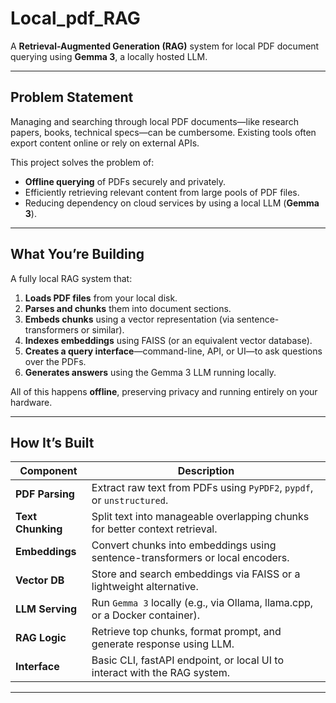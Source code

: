 # Local_pdf_RAG

A **Retrieval-Augmented Generation (RAG)** system for local PDF document querying using **Gemma 3**, a locally hosted LLM.

---

##  Problem Statement

Managing and searching through local PDF documents—like research papers, books, technical specs—can be cumbersome. Existing tools often export content online or rely on external APIs.

This project solves the problem of:
- **Offline querying** of PDFs securely and privately.
- Efficiently retrieving relevant content from large pools of PDF files.
- Reducing dependency on cloud services by using a local LLM (**Gemma 3**).

---

##  What You’re Building

A fully local RAG system that:
1. **Loads PDF files** from your local disk.
2. **Parses and chunks** them into document sections.
3. **Embeds chunks** using a vector representation (via sentence-transformers or similar).
4. **Indexes embeddings** using FAISS (or an equivalent vector database).
5. **Creates a query interface**—command-line, API, or UI—to ask questions over the PDFs.
6. **Generates answers** using the Gemma 3 LLM running locally.

All of this happens **offline**, preserving privacy and running entirely on your hardware.

---

##  How It’s Built

| Component        | Description                                                                 |
|------------------|-----------------------------------------------------------------------------|
| **PDF Parsing**  | Extract raw text from PDFs using `PyPDF2`, `pypdf`, or `unstructured`.      |
| **Text Chunking**| Split text into manageable overlapping chunks for better context retrieval. |
| **Embeddings**   | Convert chunks into embeddings using sentence-transformers or local encoders. |
| **Vector DB**    | Store and search embeddings via FAISS or a lightweight alternative.          |
| **LLM Serving**  | Run `Gemma 3` locally (e.g., via Ollama, llama.cpp, or a Docker container).   |
| **RAG Logic**    | Retrieve top chunks, format prompt, and generate response using LLM.         |
| **Interface**    | Basic CLI, fastAPI endpoint, or local UI to interact with the RAG system.    |

---
